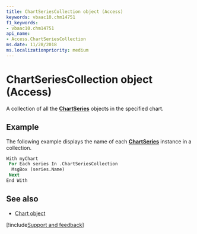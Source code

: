```yaml
---
title: ChartSeriesCollection object (Access)
keywords: vbaac10.chm14751
f1_keywords:
- vbaac10.chm14751
api_name:
- Access.ChartSeriesCollection
ms.date: 11/28/2018
ms.localizationpriority: medium
---
```



# ChartSeriesCollection object (Access)

A collection of all the **[ChartSeries](Access.ChartSeries.md)** objects in the specified chart.


## Example

The following example displays the name of each **[ChartSeries](Access.ChartSeries.md)** instance in a collection.

```vb
With myChart
 For Each series In .ChartSeriesCollection
  MsgBox (series.Name)
 Next
End With
```

## See also

- [Chart object](Access.Chart.md)

[!include[Support and feedback](~/includes/feedback-boilerplate.md)]